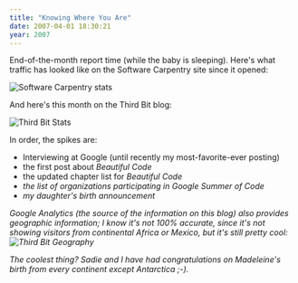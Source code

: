 ```yaml
---
title: "Knowing Where You Are"
date: 2007-04-01 18:30:21
year: 2007
---
```

End-of-the-month report time (while the baby is sleeping). Here's what traffic has looked like on the Software Carpentry site since it opened:

<img alt="Software Carpentry stats" id="image892" src="{{'/files/2007/04/swc_usage.png' | relative_url}}" />

And here's this month on the Third Bit blog:

<img alt="Third Bit Stats" id="image893" src="{{'/files/2007/04/thirdbit_visits.png' | relative_url}}" />

In order, the spikes are:
<ul>
  <li>Interviewing at Google (until recently my most-favorite-ever posting)</li>
  <li>the first post about <em>Beautiful Code</em></li>
  <li>the updated chapter list for <em>Beautiful Code<em></li>
  <li>the list of organizations participating in Google Summer of Code</li>
  <li>my daughter's birth announcement</li>
</ul>
Google Analytics (the source of the information on this blog) also provides geographic information; I know it's not 100% accurate, since it's not showing visitors from continental Africa or Mexico, but it's still pretty cool:
<img alt="Third Bit Geography" id="image894" src="{{'/files/2007/04/thirdbit_geog.png' | relative_url}}" />

The coolest thing? Sadie and I have had congratulations on Madeleine's birth from every continent except Antarctica ;-).
